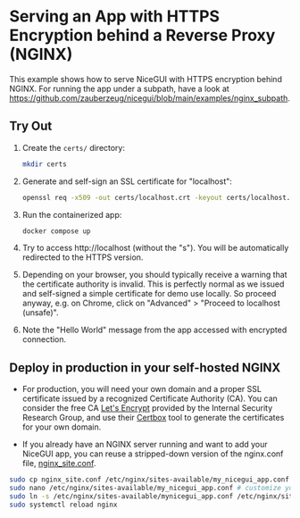 # Serving an App with HTTPS Encryption behind a Reverse Proxy (NGINX)

This example shows how to serve NiceGUI with HTTPS encryption behind NGINX.
For running the app under a subpath, have a look at https://github.com/zauberzeug/nicegui/blob/main/examples/nginx_subpath.

## Try Out

1. Create the `certs/` directory:

   ```bash
   mkdir certs
   ```

2. Generate and self-sign an SSL certificate for "localhost":

   ```bash
   openssl req -x509 -out certs/localhost.crt -keyout certs/localhost.key -newkey rsa:2048 -nodes -sha256 -subj '/CN=localhost' -extensions EXT -config <( printf "[dn]\nCN=localhost\n[req]\ndistinguished_name = dn\n[EXT]\nsubjectAltName=DNS:localhost\nkeyUsage=digitalSignature\nextendedKeyUsage=serverAuth")
   ```

3. Run the containerized app:

   ```bash
   docker compose up
   ```

4. Try to access http://localhost (without the "s").
   You will be automatically redirected to the HTTPS version.

5. Depending on your browser, you should typically receive a warning that the certificate authority is invalid.
   This is perfectly normal as we issued and self-signed a simple certificate for demo use locally.
   So proceed anyway, e.g. on Chrome, click on "Advanced" > "Proceed to localhost (unsafe)".

6. Note the "Hello World" message from the app accessed with encrypted connection.

## Deploy in production in your self-hosted NGINX

- For production, you will need your own domain and a proper SSL certificate issued by a recognized Certificate Authority (CA).
  You can consider the free CA [Let's Encrypt](https://letsencrypt.org/) provided by the Internal Security Research Group, and use their [Certbox](https://certbot.eff.org/instructions) tool to generate the certificates for your own domain.

- If you already have an NGINX server running and want to add your NiceGUI app,
  you can reuse a stripped-down version of the nginx.conf file,
  [nginx_site.conf](https://github.com/zauberzeug/nicegui/blob/main/example/nginx_https/nginx_site.conf).

```bash
sudo cp nginx_site.conf /etc/nginx/sites-available/my_nicegui_app.conf
sudo nano /etc/nginx/sites-available/my_nicegui_app.conf # customize your domain, certificates, port number, etc.
sudo ln -s /etc/nginx/sites-available/mynicegui_app.conf /etc/nginx/sites-enabled
sudo systemctl reload nginx
```
